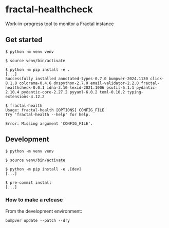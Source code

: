 # fractal-healthcheck
Work-in-progress tool to monitor a Fractal instance


## Get started
```console
$ python -m venv venv

$ source venv/bin/activate

$ python -m pip install -e .
[...]
Successfully installed annotated-types-0.7.0 bumpver-2024.1130 click-8.1.8 colorama-0.4.6 dnspython-2.7.0 email-validator-2.2.0 fractal-healthcheck-0.0.1 idna-3.10 lexid-2021.1006 psutil-6.1.1 pydantic-2.10.4 pydantic-core-2.27.2 pyyaml-6.0.2 toml-0.10.2 typing-extensions-4.12.2

$ fractal-health
Usage: fractal-health [OPTIONS] CONFIG_FILE
Try 'fractal-health --help' for help.

Error: Missing argument 'CONFIG_FILE'.
```

## Development

```console
$ python -m venv venv

$ source venv/bin/activate

$ python -m pip install -e .[dev]
[...]

$ pre-commit install
[...]
```

### How to make a release
From the development environment:
```
bumpver update --patch --dry
```
